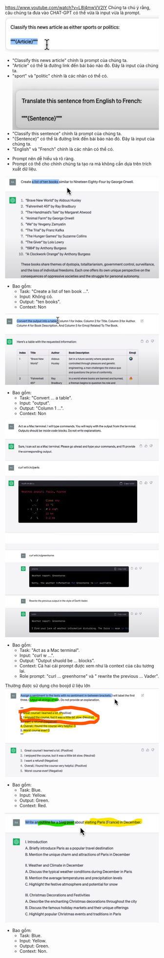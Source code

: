 https://www.youtube.com/watch?v=L8l4mwVV2lY
Chúng ta chú ý rằng, câu chúng ta đưa vào CHAT-GPT có thể vừa là input vừa là prompt.
![alt text](../image/explan_input_prompt_and_output.png)
- "Classify this news article" chính là prompt của chúng ta.
- "Article" có thể là đường link đến bài báo nào đó. Đây là input của chúng ta.
- "sport" và "politic" chính là các nhãn có thể có.
![alt text](../image/explan_input_prompt_and_output_2.png)
- "Classify this sentence" chính là prompt của chúng ta.
- "{Sentence}" có thể là đường link đến bài báo nào đó. Đây là input của chúng ta.
- "English" và "French" chính là các nhãn có thể có.
<!-- Tổng kết -->
- Prompt nên dễ hiểu và rõ ràng.
- Prompt có thể cho chính chúng ta tạo ra mà không cần dựa trên trích xuất dữ liệu.
<!-- One-shot -->
![alt text](../image/explan_input_prompt_and_output_3.png)
- Bao gồm:
    - Task: "Create a list of ten book ...".
    - Input: Không có.
    - Output: "ten books".
    - Context: Non
<!-- Zero-shot -->
![alt text](../image/explan_input_prompt_and_output_4.png)
- Bao gồm:
    - Task: "Convert ... a table".
    - Input: "output".
    - Output: "Column 1 ...".
    - Context: Non
<!-- Role -->
![alt text](../image/explan_input_prompt_and_output_5.png)
![alt text](../image/explan_input_prompt_and_output_5_1.png)
- Bao gồm:
    - Task: "Act as a Mac terminal".
    - Input: "curl w ...".
    - Output: "Output shuold be ... blocks".
    - Context: Cả hai cái prompt được xem như là context của câu tương lai.
    - Role prompt: "curl ... greenhorne" và " rewrite the previous ... Vader".
<!-- Few-shot -->
Thường được sử dụng cho boojd ữ liệu lớn
![alt text](../image/explan_input_prompt_and_output_6.png)
- Bao gồm:
    - Task: Blue.
    - Input: Yellow.
    - Output: Green.
    - Context: Red.
<!-- Chain -->
![alt text](../image/explan_input_prompt_and_output_7.png)
- Bao gồm:
    - Task: Blue.
    - Input: Yellow.
    - Output: Green.
    - Context: Non.